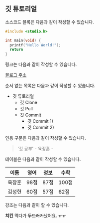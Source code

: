 ## 깃 튜토리얼

소스코드 블록은 다음과 같이 작성할 수 있습니다.

```c
#include <studio.h>

int main(void) {
  printf("Hello World!");
  return
}
```

링크는 다음과 같이 작성할 수 있습니다.

[블로그 주소](https://blog.naver.com/ndb796)

순서 없는 목록은 다음과 같이 작성할 수 있습니다.

* 깃 튜토리얼
  * 깃 Clone
  * 깃 Pull
  * 깃 Commit
    * 깃 Commit 1)
    * 깃 Commit 2)  

인용 구문은 다음과 같이 작성할 수 있습니다.

> '깃 공부' - 육장훈 -

테이블은 다음과 같이 작성할 수 있습니다.

이름|영어|정보|수학
---|---|---|---|
육장훈|98점|87점|100점|
김성현|60점|57점|62점|

강조는 다음과 같이 할 수 있습니다.

**치킨** 먹다가 ~~두드러기~~났어요. ㅠㅠ
